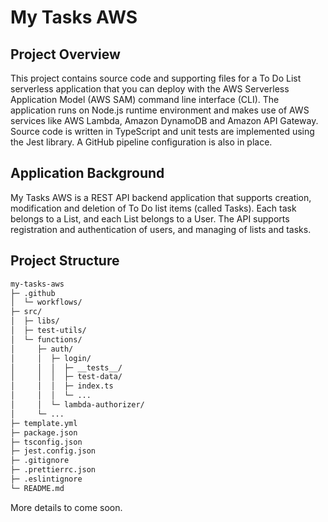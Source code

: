 # My Tasks AWS

## Project Overview

This project contains source code and supporting files for a To Do List serverless application that you can deploy with the AWS Serverless Application Model (AWS SAM) command line interface (CLI). The application runs on Node.js runtime environment and makes use of AWS services like AWS Lambda, Amazon DynamoDB and Amazon API Gateway. Source code is written in TypeScript and unit tests are implemented using the Jest library. A GitHub pipeline configuration is also in place.

## Application Background

My Tasks AWS is a REST API backend application that supports creation, modification and deletion of To Do list items (called Tasks). Each task belongs to a List, and each List belongs to a User. The API supports registration and authentication of users, and managing of lists and tasks. 

## Project Structure

```txt
my-tasks-aws
├─ .github
│  └─ workflows/
├─ src/
│  ├─ libs/
│  ├─ test-utils/
│  └─ functions/
│     ├─ auth/
│     │  ├─ login/
│     │  │  ├─ __tests__/
│     │  │  ├─ test-data/
│     │  │  ├─ index.ts
│     │  │  └─ ...
│     │  └─ lambda-authorizer/
│     └─ ...
├─ template.yml
├─ package.json
├─ tsconfig.json
├─ jest.config.json
├─ .gitignore
├─ .prettierrc.json
├─ .eslintignore
└─ README.md
```

More details to come soon.
